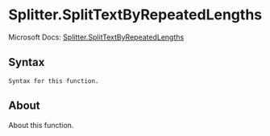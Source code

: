 # Splitter.SplitTextByRepeatedLengths

Microsoft Docs: [Splitter.SplitTextByRepeatedLengths](https://docs.microsoft.com/en-us/powerquery-m/splitter-splittextbyrepeatedlengths)

## Syntax

```
Syntax for this function.
```

## About

About this function.

